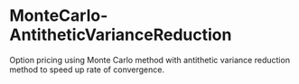 # MonteCarlo-AntitheticVarianceReduction
Option pricing using Monte Carlo method with antithetic variance reduction method to speed up rate of convergence. 
